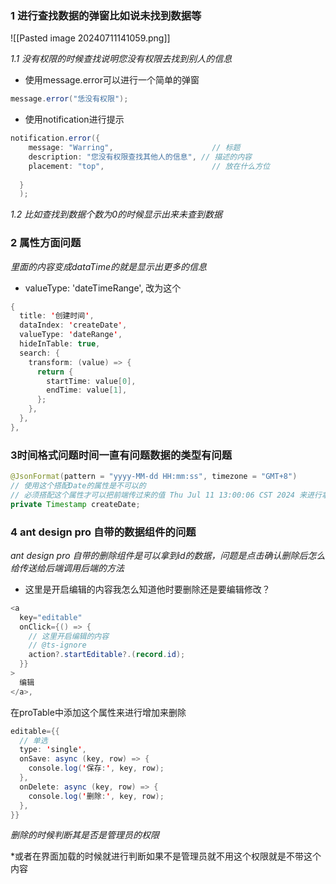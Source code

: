 
### 1 进行查找数据的弹窗比如说未找到数据等

![[Pasted image 20240711141059.png]]


*1.1 没有权限的时候查找说明您没有权限去找到别人的信息*
- 使用message.error可以进行一个简单的弹窗
```jAVA
message.error("恁没有权限");
```
-   使用notification进行提示
```jAVA
notification.error({  
    message: "Warring",                      // 标题
    description: "您没有权限查找其他人的信息", // 描述的内容
    placement: "top",                        // 放在什么方位
  
  }  
  );
```
*1.2 比如查找到数据个数为0的时候显示出来未查到数据*




### 2 属性方面问题
*里面的内容变成dataTime的就是显示出更多的信息*
- valueType: 'dateTimeRange', 改为这个
```JAVa
{  
  title: '创建时间',  
  dataIndex: 'createDate',  
  valueType: 'dateRange',  
  hideInTable: true,  
  search: {  
    transform: (value) => {  
      return {  
        startTime: value[0],  
        endTime: value[1],  
      };  
    },  
  },  
},
```

### 3时间格式问题时间一直有问题数据的类型有问题
```Java 
@JsonFormat(pattern = "yyyy-MM-dd HH:mm:ss", timezone = "GMT+8")
// 使用这个搭配Date的属性是不可以的
// 必须搭配这个属性才可以把前端传过来的值 Thu Jul 11 13:00:06 CST 2024 来进行拿到手
private Timestamp createDate;
```


###  4 ant design pro 自带的数据组件的问题

*ant design pro 自带的删除组件是可以拿到id的数据，问题是点击确认删除后怎么给传送给后端调用后端的方法*

- 这里是开启编辑的内容我怎么知道他时要删除还是要编辑修改？
```JAVA
<a  
  key="editable"  
  onClick={() => {  
    // 这里开启编辑的内容  
    // @ts-ignore  
    action?.startEditable?.(record.id);  
  }}  
>  
  编辑  
</a>,
```
在proTable中添加这个属性来进行增加来删除
```jAVA
editable={{  
  // 单选  
  type: 'single',  
  onSave: async (key, row) => {  
    console.log('保存:', key, row);  
  },  
  onDelete: async (key, row) => {  
    console.log('删除:', key, row);  
  },  
}}
```
*删除的时候判断其是否是管理员的权限*

*或者在界面加载的时候就进行判断如果不是管理员就不用这个权限就是不带这个内容





